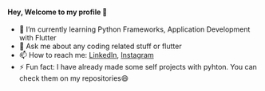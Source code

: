 #### Hey, Welcome to my profile 👋

- 🌱 I’m currently learning Python Frameworks, Application Development with Flutter
- 💬 Ask me about any coding related stuff or flutter
- 📫 How to reach me: [LinkedIn](https://www.linkedin.com/in/deep-dhar), [Instagram](https://www.instagram.com/_deepdhar_)
- ⚡ Fun fact: I have already made some self projects with pyhton. You can check them on my repositories😄
